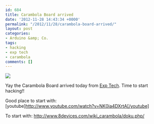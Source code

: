 ```yaml
---
id: 684
title: Carambola Board arrived
date: '2012-11-28 14:43:34 +0000'
permalink: "/2012/11/28/carambola-board-arrived/"
layout: post
categories:
- Arduino &amp; Co.
tags:
- hacking
- exp tech
- carambola
comments: []
---
```

![](http://www.exp-tech.de/images/slider_images/carambola-teaser.jpg)

Yay the Carambola Board arrived today from [Exp Tech](http://www.exp-tech.de/). Time to start hacking!!

Good place to start with:  
[youtube]http://www.youtube.com/watch?v=NK0ia4DXrtA[/youtube]

To start with: <http://www.8devices.com/wiki_carambola/doku.php/>